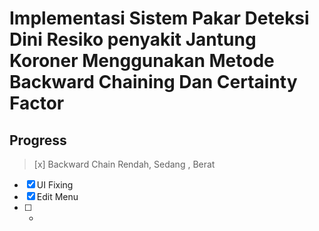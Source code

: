 # Implementasi Sistem Pakar Deteksi Dini Resiko penyakit Jantung Koroner  Menggunakan Metode Backward Chaining  Dan Certainty Factor

## Progress 
> [x] Backward Chain Rendah, Sedang , Berat
- [x] UI Fixing
- [x] Edit Menu 
- [ ] -

